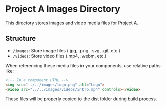 # Project A Images Directory

This directory stores images and video media files for Project A.

## Structure

- `/images`: Store image files (.jpg, .png, .svg, .gif, etc.)
- `/videos`: Store video files (.mp4, .webm, etc.)

When referencing these media files in your components, use relative paths like:

```html
<!-- In a component HTML -->
<img src="../../images/logo.png" alt="Logo">
<video src="../../images/videos/intro.mp4" controls></video>
```

These files will be properly copied to the dist folder during build process.